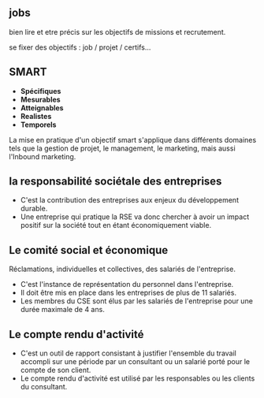## jobs

bien lire et etre précis sur les objectifs de missions et recrutement.

se fixer des objectifs : job / projet / certifs...

## SMART

- **Spécifiques**
- **Mesurables**
- **Atteignables**
- **Realistes**
- **Temporels**

La mise en pratique d'un objectif smart s'applique dans différents domaines tels que la gestion de projet, le management, le marketing, mais aussi l'Inbound marketing.

## la responsabilité sociétale des entreprises

- C'est la contribution des entreprises aux enjeux du développement durable.
- Une entreprise qui pratique la RSE va donc chercher à avoir un impact positif sur la société tout en étant économiquement viable.

## Le comité social et économique

Réclamations, individuelles et collectives, des salariés de l'entreprise.

- C'est l'instance de représentation du personnel dans l'entreprise.
- Il doit être mis en place dans les entreprises de plus de 11 salariés.
- Les membres du CSE sont élus par les salariés de l'entreprise pour une durée maximale de 4 ans.

## Le compte rendu d'activité

- C'est un outil de rapport consistant à justifier l'ensemble du travail accompli sur une période par un consultant ou un salarié porté pour le compte de son client.
- Le compte rendu d'activité est utilisé par les responsables ou les clients du consultant.
